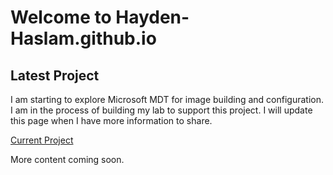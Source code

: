 # Welcome to Hayden-Haslam.github.io

## Latest Project

I am starting to explore Microsoft MDT for image building and configuration. I
am in the process of building my lab to support this project. I will update this
page when I have more information to share.

[Current Project](05032024.md)

More content coming soon.
